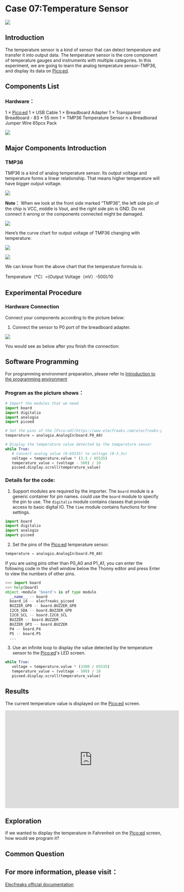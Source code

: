 # Case 07:Temperature Sensor


![](./images/case0701.png)

## Introduction

The temperature sensor is a kind of sensor that can detect temperature and transfer it into output data. The temperature sensor is the core component of temperature gauges and instruments with multiple categories. In this experiment, we are going to learn the analog temperature sensor–TMP36, and display its data on [Pico:ed](https://www.elecfreaks.com/elecfreaks-pico-ed-v2.html).
## Components List

### Hardware：

1 × [Pico:ed](https://www.elecfreaks.com/elecfreaks-pico-ed-v2.html)
1 × USB Cable
1 × Breadboard Adapter
1 × Transparent Breadboard - 83 * 55 mm
1 × TMP36 Temperature Sensor
n x Breadborad Jumper Wire 65pcs Pack

![](./images/starter-kit01.png)



## Major Components Introduction

### TMP36
TMP36 is a kind of analog temperature sensor. Its output voltage and temperature forms a linear relationship. That means higher temperature will have bigger output voltage.

![](./images/case0702.png)

**Note：**
When we look at the front side marked “TMP36”, the left side pin of the chip is VCC, middle is Vout, and the right side pin is GND. Do not connect it wrong or the components connected might be damaged.

![](./images/case0703.png)

Here’s the curve chart for output voltage of TMP36 changing with temperature:

![](./images/case0704.png)

![](./images/case0705.png)

We can know from the above chart that the temperature formula is:

Temperature（℃）=(Output Voltage（mV）-500)/10

## Experimental Procedure

### Hardware Connection

Connect your components according to the picture below:

1. Connect the sensor to P0 port of the breadboard adapter.

![](./images/case07.png)

You would see as below after you finish the connection:



## Software Programming
For programming environment preparation, please refer to [Introduction to the programming environment](https://www.yuque.com/elecfreaks-learn/picoed/er7nuh)
### Program as the picture shows：
```python
# Import the modules that we need
import board
import digitalio
import analogio
import picoed

# Set the pins of the [Pico:ed](https://www.elecfreaks.com/elecfreaks-pico-ed-v2.html)'s temperature sensor
temperature = analogio.AnalogIn(board.P0_A0)

# Display the temperature value detected by the temperature sensor
while True:
   # Convert analog value (0-65535) to voltage (0-3.3v)
   voltage = temperature.value * (3.3 / 65535)
   temperature_value = (voltage - 500) / 10
   picoed.display.scroll(temperature_value)
```
### Details for the code:

1. Support modules are required by the importer. The `board` module is a generic container for pin names. could use the `board` module to specify the pin to use. The `digitalio` module contains classes that provide access to basic digital IO. The `time` module contains functions for time settings.
```python
import board
import digitalio
import analogio
import picoed
```

2. Set the pins of the [Pico:ed](https://www.elecfreaks.com/elecfreaks-pico-ed-v2.html) temperature sensor.
```python
temperature = analogio.AnalogIn(board.P0_A0)
```
If you are using pins other than P0_A0 and P1_A1, you can enter the following code in the shell window below the Thonny editor and press Enter to view the numbers of other pins.
```python
>>> import board
>>> help(board)
object <module 'board'> is of type module
  __name__ -- board
  board_id -- elecfreaks_picoed
  BUZZER_GP0 -- board.BUZZER_GP0
  I2C0_SDA -- board.BUZZER_GP0
  I2C0_SCL -- board.I2C0_SCL
  BUZZER -- board.BUZZER
  BUZZER_GP3 -- board.BUZZER
  P4 -- board.P4
  P5 -- board.P5
  ...
```

3. Use an infinite loop to display the value detected by the temperature sensor to the [Pico:ed](https://www.elecfreaks.com/elecfreaks-pico-ed-v2.html)'s LED screen.
```python
while True:
   voltage = temperature.value * (3300 / 65535)
   temperature_value = (voltage - 500) / 10
   picoed.display.scroll(temperature_value)
```
## Results
The current temperature value is displayed on the [Pico:ed](https://www.elecfreaks.com/elecfreaks-pico-ed-v2.html) screen.

<iframe width="560" height="315" src="https://www.youtube.com/embed/l1Bdj64QIU8" title="YouTube video player" frameborder="0" allow="accelerometer; autoplay; clipboard-write; encrypted-media; gyroscope; picture-in-picture" allowfullscreen></iframe>

## Exploration

If we wanted to display the temperature in Fahrenheit on the [Pico:ed](https://www.elecfreaks.com/elecfreaks-pico-ed-v2.html) screen, how would we program it?

## Common Question
## For more information, please visit：
[Elecfreaks official documentation](https://www.elecfreaks.com/learn-en/)
